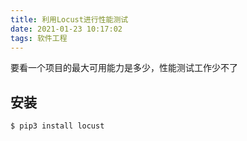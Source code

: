 ```yaml
---
title: 利用Locust进行性能测试
date: 2021-01-23 10:17:02
tags: 软件工程
---
```


要看一个项目的最大可用能力是多少，性能测试工作少不了

<!--more-->


## 安装

```
$ pip3 install locust
```